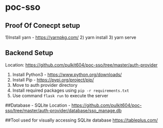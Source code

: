 # poc-sso

## Proof Of Conecpt setup


1)Install yarn - https://yarnpkg.com/ 
2) yarn install
3) yarn serve

## Backend Setup
Location: https://github.com/pulkit604/poc-sso/tree/master/auth-provider
1) Install Python3 - https://www.python.org/downloads/
2) Install Pip     - https://pypi.org/project/pip/
3) Move to auth provider directory
4) Install required packages using `pip -r requirements.txt`
5) Use command `flask run` to execute the server

##Database - SQLite
Location - https://github.com/pulkit604/poc-sso/tree/master/auth-provider/database/sso_manage.db

##Tool used for visually accessing SQLite database 
https://tableplus.com/

